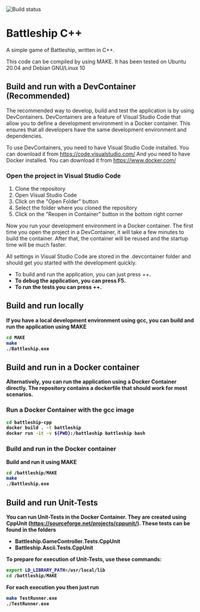 ![Build status](https://dev.azure.com/APS-SD-Stewards/APS-SD/_apis/build/status/proscrumdev.battleship-cpp-CI)

# Battleship C++
A simple game of Battleship, written in C++.

This code can be compiled by using MAKE. It has been tested on Ubuntu 20.04 and Debian GNU/Linux 10

## Build and run with a DevContainer (Recommended)

The recommended way to develop, build and test the application is by using DevContainers. DevContainers are a feature of Visual Studio Code that allow you to define a development environment in a Docker container. This ensures that all developers have the same development environment and dependencies.

To use DevContainers, you need to have Visual Studio Code installed. You can download it from https://code.visualstudio.com/
And you need to have Docker installed. You can download it from https://www.docker.com/

### Open the project in Visual Studio Code

1. Clone the repository
2. Open Visual Studio Code
3. Click on the "Open Folder" button
4. Select the folder where you cloned the repository
5. Click on the "Reopen in Container" button in the bottom right corner

Now you run your development environment in a Docker container. The first time you open the project in a DevContainer, it will take a few minutes to build the container. After that, the container will be reused and the startup time will be much faster.

All settings in Visual Studio Code are stored in the .devcontainer folder and should get you started with the development quickly. 
- To build and run the application, you can just press <Ctrl>+<Shift>+<B>. 
- To debug the application, you can press F5. 
- To run the tests you can press <Ctrl>+<Shift>+<T>.

## Build and run locally

If you have a local development environment using gcc, you can build and run the application using MAKE
```bash
cd MAKE
make
./Battleship.exe
```

## Build and run in a Docker container

Alternatively, you can run the application using a Docker Container directly. The repository contains a dockerfile that should work for most scenarios.

### Run a Docker Container with the gcc image

```bash
cd battleship-cpp
docker build . -t battleship
docker run -it -v ${PWD}:/battleship battleship bash
```

### Build and run in the Docker container

Build and run it using MAKE
```bash
cd /battleship/MAKE
make
./Battleship.exe
```

## Build and run Unit-Tests

You can run Unit-Tests in the Docker Container. They are created using CppUnit (https://sourceforge.net/projects/cppunit/). These tests can be found in the folders
- Battleship.GameController.Tests.CppUnit
- Battleship.Ascii.Tests.CppUnit

To prepare for execution of Unit-Tests, use these commands:

```bash
export LD_LIBRARY_PATH=/usr/local/lib
cd /battleship/MAKE
```
For each execution you then just run

```bash
make TestRunner.exe
./TestRunner.exe
```

